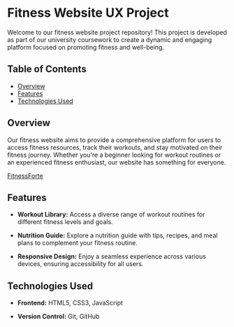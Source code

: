 # Fitness Website UX Project

Welcome to our fitness website project repository! This project is developed as part of our university coursework to create a dynamic and engaging platform focused on promoting fitness and well-being.

## Table of Contents
- [Overview](#overview)
- [Features](#features)
- [Technologies Used](#technologies-used)

## Overview

Our fitness website aims to provide a comprehensive platform for users to access fitness resources, track their workouts, and stay motivated on their fitness journey. Whether you're a beginner looking for workout routines or an experienced fitness enthusiast, our website has something for everyone.

[FitnessForte](#https://sunrisewastaken.github.io/UX-Web/)

## Features

- **Workout Library:** Access a diverse range of workout routines for different fitness levels and goals.

- **Nutrition Guide:** Explore a nutrition guide with tips, recipes, and meal plans to complement your fitness routine.

- **Responsive Design:** Enjoy a seamless experience across various devices, ensuring accessibility for all users.

## Technologies Used

- **Frontend:** HTML5, CSS3, JavaScript

- **Version Control:** Git, GitHub
